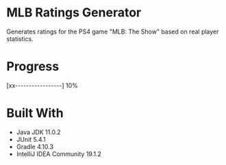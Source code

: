 # MLB Ratings Generator
Generates ratings for the PS4 game "MLB: The Show" based on real player statistics.

# Progress
[xx-----------------] 10%

# Built With
- Java JDK 11.0.2
- JUnit 5.4.1
- Gradle 4.10.3
- IntelliJ IDEA Community 19.1.2

